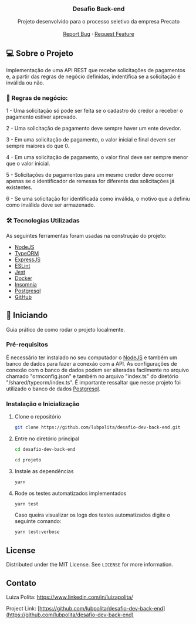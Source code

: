 
  <h3 align="center">Desafio Back-end </h3>

  <p align="center">
    Projeto desenvolvido para o processo seletivo da empresa Precato 
    <br />
    <br />
    <a href="https://github.com/lubpolita/desafio-dev-back-end/issues">Report Bug</a>
    ·
    <a href="https://github.com/lubpolita/desafio-dev-back-end/issues">Request Feature</a>
  </p>
</p>


<!-- ABOUT THE PROJECT -->
## :computer: Sobre o Projeto

Implementação de uma API REST que recebe solicitações de pagamentos e, a partir das regras de negócio definidas, indentifica se a solicitação é inválida ou não.

### :briefcase: Regras de negócio: 

1 - Uma solicitação só pode ser feita se o cadastro do credor a receber o pagamento estiver aprovado.

2 - Uma solicitação de pagamento deve sempre haver um ente devedor.

3 - Em uma solicitação de pagamento, o valor inicial e final devem ser sempre maiores do que 0.

4 - Em uma solicitação de pagamento, o valor final deve ser sempre menor que o valor inicial.

5 - Solicitações de pagamentos para um mesmo credor deve ocorrer apenas se o identificador de remessa for diferente das solicitações já existentes.

6 - Se uma solicitação for identificada como inválida, o motivo que a definiu como inválida deve ser armazenado.

### :hammer_and_wrench: Tecnologias Utilizadas

As seguintes ferramentas foram usadas na construção do projeto:
* [NodeJS](https://nodejs.org/en/)
* [TypeORM](https://typeorm.io/)
* [ExpressJS](https://expressjs.com/pt-br/)
* [ESLint](https://eslint.org/)
* [Jest](https://jestjs.io/pt-BR/)
* [Docker](https://www.docker.com/)
* [Insomnia](https://insomnia.rest/download)
* [Postgresql](https://www.postgresql.org/)
* [GitHub](https://github.com/)


<!-- GETTING STARTED -->
## :rocket: Iniciando

Guia prático de como rodar o projeto localmente.
### Pré-requisitos

É necessário ter instalado no seu computador o [NodeJS](https://nodejs.org/en/) e também um banco de dados para fazer a conexão com a API. As configurações de conexão com o banco de dados podem ser alteradas facilmente no arquivo chamado "ormconfig.json" e também no arquivo "index.ts" do diretório "/shared/typeorm/index.ts". É importante ressaltar que nesse projeto foi utilizado o banco de dados [Postgresql](https://www.postgresql.org/).

### Instalação e Inicialização

1. Clone o repositório
   ```sh
   git clone https://github.com/lubpolita/desafio-dev-back-end.git
   ```
2. Entre no diretório principal 
   ```sh
   cd desafio-dev-back-end
   ```
   ```sh
   cd projeto
   ```
4. Instale as dependências
   ```sh
   yarn
   ```
5. Rode os testes automatizados implementados
   ```sh
   yarn test
   ```
   Caso queira visualizar os logs dos testes automatizados digite o seguinte comando:
   ```sh
   yarn test:verbose
   ```

<!-- LICENSE -->
## License

Distributed under the MIT License. See `LICENSE` for more information.



<!-- CONTACT -->
## Contato

Luiza Polita: https://www.linkedin.com/in/luizapolita/ 

Project Link: [https://github.com/lubpolita/desafio-dev-back-end](https://github.com/lubpolita/desafio-dev-back-end)

